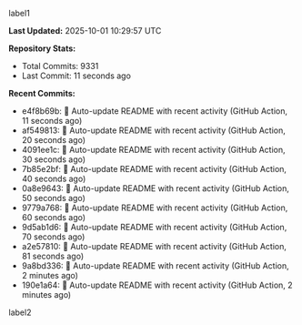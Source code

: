 
label1 
<!-- ACTIVITY_START -->
**Last Updated:** 2025-10-01 10:29:57 UTC

**Repository Stats:**
- Total Commits: 9331
- Last Commit: 11 seconds ago

**Recent Commits:**
- e4f8b69b: 🤖 Auto-update README with recent activity (GitHub Action, 11 seconds ago)
- af549813: 🤖 Auto-update README with recent activity (GitHub Action, 20 seconds ago)
- 4091ee1c: 🤖 Auto-update README with recent activity (GitHub Action, 30 seconds ago)
- 7b85e2bf: 🤖 Auto-update README with recent activity (GitHub Action, 40 seconds ago)
- 0a8e9643: 🤖 Auto-update README with recent activity (GitHub Action, 50 seconds ago)
- 9779a768: 🤖 Auto-update README with recent activity (GitHub Action, 60 seconds ago)
- 9d5ab1d6: 🤖 Auto-update README with recent activity (GitHub Action, 70 seconds ago)
- a2e57810: 🤖 Auto-update README with recent activity (GitHub Action, 81 seconds ago)
- 9a8bd336: 🤖 Auto-update README with recent activity (GitHub Action, 2 minutes ago)
- 190e1a64: 🤖 Auto-update README with recent activity (GitHub Action, 2 minutes ago)
<!-- ACTIVITY_END -->

label2
